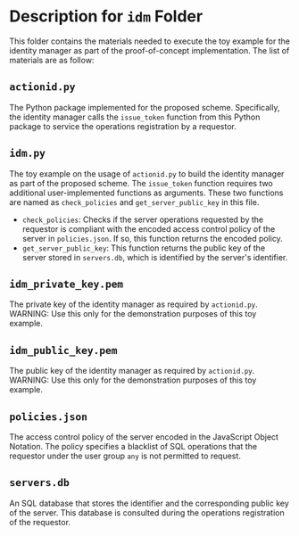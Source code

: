 # Description for `idm` Folder

This folder contains the materials needed to execute the toy example for the identity manager as part of the proof-of-concept implementation. The list of materials are as follow:

## `actionid.py`
The Python package implemented for the proposed scheme. Specifically, the identity manager calls the `issue_token` function from this Python package to service the operations registration by a requestor.

## `idm.py`

The toy example on the usage of `actionid.py` to build the identity manager as part of the proposed scheme. The `issue_token` function requires two additional user-implemented functions as arguments. These two functions are named as `check_policies` and `get_server_public_key` in this file.

- `check_policies`: Checks if the server operations requested by the requestor is compliant with the encoded access control policy of the server in `policies.json`. If so, this function returns the encoded policy.
- `get_server_public_key`: This function returns the public key of the server stored in `servers.db`, which is identified by the server's identifier.

## `idm_private_key.pem`

The private key of the identity manager as required by `actionid.py`. WARNING: Use this only for the demonstration purposes of this toy example.

## `idm_public_key.pem`

The public key of the identity manager as required by `actionid.py`. WARNING: Use this only for the demonstration purposes of this toy example.

## `policies.json`

The access control policy of the server encoded in the JavaScript Object Notation. The policy specifies a blacklist of SQL operations that the requestor under the user group `any` is not permitted to request.

## `servers.db`

An SQL database that stores the identifier and the corresponding public key of the server. This database is consulted during the operations registration of the requestor.